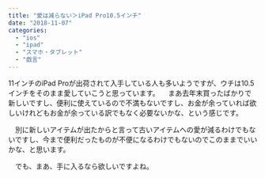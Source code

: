 ```yaml
---
title: "愛は減らない＞iPad Pro10.5インチ"
date: "2018-11-07"
categories: 
  - "ios"
  - "ipad"
  - "スマホ・タブレット"
  - "戯言"
---
```


11インチのiPad Proが出荷されて入手している人も多いようですが、ウチは10.5インチをそのまま愛していこうと思っています。 　まあ去年末買ったばかりで新しいですし、便利に使えているので不満もないですし、お金が余っていれば欲しいけれどもお金が余っている訳でもなく必要ないかな、という感じです。

　別に新しいアイテムが出たからと言って古いアイテムへの愛が減るわけでもないですし、今まで便利だったものが不便になるわけでもないのでこのままでいいかな、と思います。

　でも、まあ、手に入るなら欲しいですよね。
